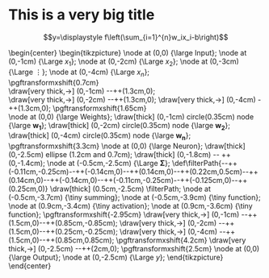 # This is a very big title

$$y=\displaystyle f\left(\sum_{i=1}^{n}w_ix_i-b\right)$$

\begin{center}
				\begin{tikzpicture}
					\node at (0,0) {\large Input};
					\node at (0,-1cm) {\Large $x_1$};
					\node at (0,-2cm) {\Large $x_2$};
					\node at (0,-3cm) {\Large $\vdots$};
					\node at (0,-4cm) {\Large $x_n$};	
					\pgftransformxshift{0.7cm}	
					\draw[very thick,->] (0,-1cm) --++(1.3cm,0);	
					\draw[very thick,->] (0,-2cm) --++(1.3cm,0);
					\draw[very thick,->] (0,-4cm) -++(1.3cm,0);
					\pgftransformxshift{1.65cm}		
					\node at (0,0) {\large Weights};
					\draw[thick] (0,-1cm) circle(0.35cm) node {\large $\mathbf{w_1}$};
					\draw[thick] (0,-2cm) circle(0.35cm) node {\large $\mathbf{w_2}$};
					\draw[thick] (0,-4cm) circle(0.35cm) node {\large $\mathbf{w_n}$};
					\pgftransformxshift{3.3cm}
					\node at (0,0) {\large Neuron};
					\draw[thick] (0,-2.5cm) ellipse (1.2cm and 0.7cm);
					\draw[thick] (0,-1.8cm) -- ++(0,-1.4cm);
					\node at (-0.5cm,-2.5cm) {\Large $\mathbf{\Sigma}$};
					\def\filterPath{--++(-0.11cm,-0.25cm)--++(-0.14cm,0)--++(0.14cm,0)--++(0.22cm,0.5cm)--++(0.14cm,0)--++(-0.14cm,0)--++(-0.11cm,-0.25cm)--++(-0.125cm,0)--++(0.25cm,0)}
					\draw[thick] (0.5cm,-2.5cm) \filterPath;
					\node at (-0.5cm,-3.7cm) {\tiny summing};
					\node at (-0.5cm,-3.9cm) {\tiny function};
					\node at (0.9cm,-3.4cm) {\tiny activation};
					\node at (0.9cm,-3.6cm) {\tiny function};
					\pgftransformxshift{-2.95cm}
					\draw[very thick,->] (0,-1cm) --++(1.5cm,0)--++(0.85cm,-0.85cm);
					\draw[very thick,->] (0,-2cm) --++(1.5cm,0)--++(0.25cm,-0.25cm);
					\draw[very thick,->] (0,-4cm) --++(1.5cm,0)--++(0.85cm,0.85cm);
					\pgftransformxshift{4.2cm}
					\draw[very thick,->] (0,-2.5cm) --++(2cm,0);
					\pgftransformxshift{2.5cm}
					\node at (0,0) {\large Output};
					\node at (0,-2.5cm) {\Large $y$};
				\end{tikzpicture}
			\end{center}